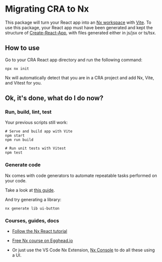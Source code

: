 # Migrating CRA to Nx

This package will turn your React app into an [Nx workspace](https://nx.dev/) with [Vite](https://vitejs.dev/). To use this package, your React app must have been generated and kept the structure of [Create-React-App](https://reactjs.org/docs/create-a-new-react-app.html), with files generated either in js/jsx or ts/tsx.

## How to use

Go to your CRA React app directory and run the following command:

```
npx nx init
```

Nx will automatically detect that you are in a CRA project and add Nx, Vite, and Vitest for you.

## Ok, it's done, what do I do now?

### Run, build, lint, test

Your previous scripts still work:

```
# Serve and build app with Vite
npm start
npm run build

# Run unit tests with Vitest
npm test
```

### Generate code

Nx comes with code generators to automate repeatable tasks performed on your code.

Take a look at [this guide](https://nx.dev/plugin-features/use-code-generators).

And try generating a library:

```
nx generate lib ui-button
```

### Courses, guides, docs

- [Follow the Nx React tutorial](https://nx.dev/getting-started/react-standalone-tutorial)

- [Free Nx course on Egghead.io](https://egghead.io/playlists/scale-react-development-with-nx-4038)

- Or just use the VS Code Nx Extension, [Nx Console](/core-features/integrate-with-editors) to do all these using a UI.
